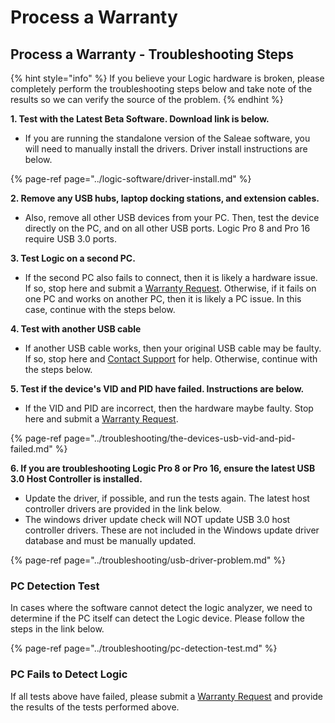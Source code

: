 # Process a Warranty

## Process a Warranty - Troubleshooting Steps

{% hint style="info" %}
If you believe your Logic hardware is broken, please completely perform the troubleshooting steps below and take note of the results so we can verify the source of the problem.
{% endhint %}

**1. Test with the Latest Beta Software. Download link is below.**

* If you are running the standalone version of the Saleae software, you will need to manually install the drivers. Driver install instructions are below.

{% page-ref page="../logic-software/driver-install.md" %}



**2. Remove any USB hubs, laptop docking stations, and extension cables.** 

* Also, remove all other USB devices from your PC. Then, test the device directly on the PC, and on all other USB ports. Logic Pro 8 and Pro 16 require USB 3.0 ports.



**3. Test Logic on a second PC.**

* If the second PC also fails to connect, then it is likely a hardware issue. If so, stop here and submit a [Warranty Request](https://saleae-support.typeform.com/to/E8UPB7). Otherwise, if it fails on one PC and works on another PC, then it is likely a PC issue. In this case, continue with the steps below.



**4. Test with another USB cable**

* If another USB cable works, then your original USB cable may be faulty. If so, stop here and [Contact Support](https://contact.saleae.com/hc/en-us/requests/new) for help. Otherwise, continue with the steps below.



**5. Test if the device's VID and PID have failed. Instructions are below.**

* If the VID and PID are incorrect, then the hardware maybe faulty. Stop here and submit a [Warranty Request](https://saleae-support.typeform.com/to/E8UPB7).

{% page-ref page="../troubleshooting/the-devices-usb-vid-and-pid-failed.md" %}



**6. If you are troubleshooting Logic Pro 8 or Pro 16, ensure the latest USB 3.0 Host Controller is installed.** 

* Update the driver, if possible, and run the tests again. The latest host controller drivers are provided in the link below.
* The windows driver update check will NOT update USB 3.0 host controller drivers. These are not included in the Windows update driver database and must be manually updated.

{% page-ref page="../troubleshooting/usb-driver-problem.md" %}

### 

### PC Detection Test

In cases where the software cannot detect the logic analyzer, we need to determine if the PC itself can detect the Logic device. Please follow the steps in the link below.

{% page-ref page="../troubleshooting/pc-detection-test.md" %}



### PC Fails to Detect Logic

If all tests above have failed, please submit a [Warranty Request](https://saleae-support.typeform.com/to/E8UPB7) and provide the results of the tests performed above.

